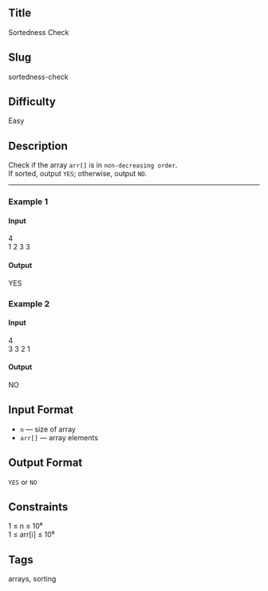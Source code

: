 ## Title

Sortedness Check

## Slug

sortedness-check

## Difficulty

Easy

## Description

Check if the array `arr[]` is in `non-decreasing order`.  
If sorted, output `YES`; otherwise, output `NO`.

---

### Example 1
#### Input
4  
1 2 3 3

#### Output
YES

### Example 2
#### Input
4  
3 3 2 1

#### Output
NO

## Input Format
- `n` — size of array  
- `arr[]` — array elements

## Output Format
`YES` or `NO`

## Constraints
1 ≤ n ≤ 10⁶  
1 ≤ arr[i] ≤ 10⁶

## Tags
arrays, sorting
